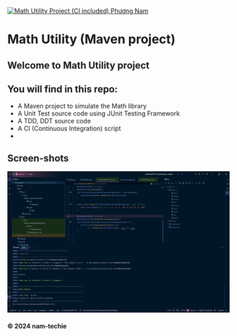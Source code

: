 [![Math Utility Project (CI included) Phương Nam](https://github.com/nam-techie/math-util/actions/workflows/ci-script.yml/badge.svg)](https://github.com/nam-techie/math-util/actions/workflows/ci-script.yml)

# Math Utility (Maven project)

## Welcome to Math Utility project
## You will find in this repo: 
* A Maven project to simulate the Math library
* A Unit Test source code using JUnit Testing Framework
* A TDD, DDT source code
* A CI (Continuous Integration) script
* 

## Screen-shots
![JUnit with Maven](https://github.com/nam-techie/math-util/blob/main/screenshots/JUnit%20with%20Maven.png)

#### &#169; 2024 nam-techie
 


